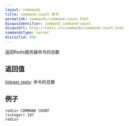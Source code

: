 ```yaml
---
layout: commands
title: command-count 命令
permalink: commands/command-count.html
disqusIdentifier: command_command-count
disqusUrl: http://redis.cn/commands/command-count.html
commandsType: server
discuzTid: 936
---
```


返回Redis服务器命令的总数


## 返回值

[Integer reply](/topics/protocol.html#integer-reply): 命令的总数

## 例子

	redis> COMMAND COUNT
	(integer) 197
	redis> 
